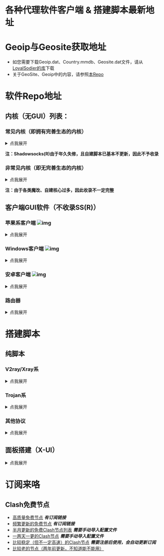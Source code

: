 # 各种代理软件客户端 & 搭建脚本最新地址

# Geoip与Geosite获取地址
- 如您需要下载Geoip.dat、Country.mmdb、Geosite.dat文件，请从[LoyalSodier的库](https://github.com/Loyalsoldier/v2ray-rules-dat)下载
- 关于GeoSite、Geoip中的内容，请参照[本Repo](https://github.com/v2fly/domain-list-community/tree/master/data)

# 软件Repo地址
## 内核（无GUI）列表：
### 常见内核（即拥有完善生态的内核）
<details><summary>点我展开</summary>
<p>
  
  - v2ray(来自v2fly.org)：https://github.com/v2fly/v2ray-core/releases
  - xray(来自XTLS)：https://github.com/XTLS/Xray-core/releases
  - trojan(又称trojan-gfw)：https://github.com/trojan-gfw/trojan/releases
  - trojan-go(来自pagef4ult)：https://github.com/p4gefau1t/trojan-go/releases
  - trojan-go(来自gfw-report)：https://github.com/gfw-report/trojan-go/releases
  - clash(Dreamacro原版)：https://github.com/Dreamacro/clash/releases/tag/premium
  - clash-meta(魔改版，支持vless、hysteria等新协议)：https://github.com/MetaCubeX/Clash.Meta/tree/Meta
  
</p>
</details>

**注：Shadowsocks(R)由于年久失修，且自建脚本已基本不更新，因此不予收录**

### 非常见内核（即无完善生态的内核）
<details><summary>点我展开</summary>
<p>
  
  - Sing-Box(类似v2ray且包含精准分流的代理工具)：https://github.com/SagerNet/sing-box
  - Hysteria(基于udp协议的暴力发包代理)：https://github.com/HyNetwork/hysteria/releases
  - Tuic(基于Quic + BBR的优秀代理)：https://github.com/EAimTY/tuic/releases
  - NaiveProxy(基于Chromium制作)：https://github.com/klzgrad/naiveproxy/releases
  - Mieru：https://github.com/enfein/mieru/releases
  - v2ray_simple(魔改v2ray)：https://github.com/e1732a364fed/v2ray_simple/releases
  
</p>
</details>

**注：由于各类魔改、自建核心过多，因此收录不一定完整**

## 客户端GUI软件（不收录SS(R)）

### 苹果系客户端 ![img](https://www.v2ray.com/resources/apple.svg)

<details><summary>点我展开</summary>
<p>

  - [Shadowrocket(仅限iOS系统，不支持intel Mac，一般定价：**2.99USD**)](https://itunes.apple.com/us/app/shadowrocket/id932747118?mt=8)
  - [QuantumultX(iOS/MacOS授权通用，支持Intel-Mac/M1-Mac，一般定价：**4.99USD**)](https://apps.apple.com/us/app/quantumult-x/id1443988620)
  - [Surge(iOS/MacOS授权分离，定价超高，一般不推荐)](https://www.nssurge.com/)
  - [Loon(iOS/MacOS授权通用)](https://apps.apple.com/us/app/loon/id1373567447)
  - [Stash(iOS可用，**2.99USD**)](https://apps.apple.com/us/app/stash-rule-based-proxy/id1596063349)
  - [ClashX（仅限Mac使用）](https://github.com/yichengchen/clashX)
  - [V2rayX（仅限Mac使用）](https://github.com/Cenmrev/V2RayX)
  - [Sing-box 托盘GUI](https://github.com/daodao97/SingBox/releases)

</p>
</details>

### Windows客户端 ![img](https://www.v2ray.com/resources/win.svg)

<details><summary>点我展开</summary>
<p>
  
  #### Clash系
  > - [Clash for Windows（软件较大，功能齐全）](https://github.com/Fndroid/clash_for_windows_pkg/releases/latest)
  > - [Clash for Windows汉化版](https://github.com/ender-zhao/Clash-for-Windows_Chinese/releases/latest)
  > - [Clash.Mini（使用Go语言编写的简洁版UI，集成了Meta内核）](https://github.com/Clash-Mini/Clash.Mini/releases/latest)
  > - [Clash Verge（需要EdgeRuntime2，轻量好用）](https://github.com/zzzgydi/clash-verge/releases)
  > - [ClashWarden（使用C++编写的小巧客户端）](https://github.com/dream7180/ClashWarden)
  > - [ClashN（V2rayN作者做的同界面客户端）](https://github.com/2dust/clashN)
  > - [ClashR Auto（基于CFW魔改，更适合小白使用）](https://github.com/ClashrAuto/Clashr-Auto-Desktop/releases/latest)
  > - [clash-for-flutter（使用谷歌Flutter框架编写）](https://github.com/mapleafgo/clash-for-flutter/releases/latest)
  > - [Clashy（桌面全平台）](https://github.com/SpongeNobody/Clashy)
  
  #### V2ray系
  > - [Nekoray（魔改Qv2Ray，增加hysteria等新协议支持）](https://matsuridayo.github.io/download/)
  > - [V2rayN（陈年老UI，胜在使用方便）](https://github.com/2dust/v2rayN)
  
  #### Sing-Box
  > - [Sing-box 托盘GUI](https://github.com/daodao97/SingBox/releases)
  
</p>
</details>

### 安卓客户端 ![img](https://www.v2ray.com/resources/android.svg)

<details><summary>点我展开</summary>
<p>
  
  #### V2ray系
  > - [SagerNet（兼容SSR、v2ray、clash配置）](https://github.com/SagerNet/SagerNet/releases)
  > - [Matsuri（魔改版Sagernet，与原版差距不大）](https://matsuridayo.github.io/download/)
  > - [V2rayNG](https://github.com/2dust/v2rayNG)
  
  #### Clash系
  > - [Clash for Android](https://github.com/Kr328/ClashForAndroid/releases/latest)
  > - [Clash Meta for Android](https://github.com/MetaCubeX/ClashMetaForAndroid/releases/tag/Prerelease-alpha)
  > - [Clash for Magisk（需ROOT）](https://github.com/kalasutra/Clash_For_Magisk)
  
  #### [Surfboard（兼容Surge4配置文件）](https://github.com/getsurfboard/surfboard/releases)
  
</p>
</details>

### 路由器

<details><summary>点我展开</summary>
<p>
  
  - [OpenClash（仅限OpenWRT）](https://github.com/vernesong/OpenClash)
  - [luci-aop-clash（仅限OpenWRT）](https://github.com/frainzy1477/luci-app-clash)
  - [Koolshare Clash（仅限Koolshare固件）](https://github.com/SukkaW/Koolshare-Clash)
  - [Nanopi-R2S-Openclash](https://github.com/soffchen/NanoPi-R2S)
  - [ShellClash](https://github.com/juewuy/ShellClash)

</p>
</details>

# 搭建脚本
## 纯脚本
### V2ray/Xray系

<details><summary>点我展开</summary>
<p>
  
  - [1024.day站长姥爷的一键脚本（可搭ss/v2ray+wss，需开443+8080端口，一键卸载方法暂时未知）](https://github.com/yeahwu/v2ray-wss)
  - [jackmoo1一键脚本（包含v2ray与trojan，可自定义端口，建议8443）](https://github.com/jackmoo1/xray)
  - [Wulabing一键脚本（涉及编译nginx，安装缓慢，需要开443）](https://github.com/wulabing/V2Ray_ws-tls_bash_onekey)
  - [甬哥备份233boy一键脚本（多协议、多方式、自定义端口，最强大的脚本）](https://gitlab.com/rwkgyg/v2ray)

</p>
</details>

### Trojan系

<details><summary>点我展开</summary>
<p>
  
  - [overplus脚本（无需域名，使用自签证书，需要绕过TLS认证，快）](https://github.com/xyanrch/overplus)
  - [Jhory一键脚本（需域名，支持trojan/trojan-go切换，卸载不干净）](https://github.com/Jrohy/trojan)
  
</p>
</details>

### 其他协议
<details><summary>点我展开</summary>
<p>
  
  - [Naive甬哥一键脚本（兼容他的其他脚本生成证书，需要域名）](https://gitlab.com/rwkgyg/naiveproxy-yg)
  - [Hysteria甬哥一键脚本（兼容他的其他脚本生成证书，但默认为自签证书）](https://gitlab.com/rwkgyg/hysteria-yg)
  - [Hi-Hysteria一键脚本（需要域名，小白不友好）](https://github.com/emptysuns/Hi_Hysteria)
  
</p>
</details>

## 面板搭建（X-UI）

<details><summary>点我展开</summary>
<p>
  
  - [原版X-UI（很久不更新了）](https://github.com/vaxilu/x-ui)
  - [甬哥魔改X-UI](https://gitlab.com/rwkgyg/x-ui-yg)
  - [另一魔改X-UI](https://github.com/FranzKafkaYu/x-ui)
  
</p>
</details>

# 订阅来咯
## Clash免费节点
- [高质量免费节点](https://github.com/alanbobs999/TopFreeProxies) ***有订阅链接***
- [频繁更新的免费节点](https://github.com/aiboboxx/clashfree) ***有订阅链接***
- [半月更新的免费Clash节点列表](https://github.com/FMYC2015/Clash) ***需要手动导入配置文件***
- [一两天一更的Clash节点](https://github.com/pojiezhiyuanjun/freev2) ***需要手动导入配置文件***
- [比较稳定（但不一定高速）的Clash节点](https://bulink.xyz/) ***需要注册后使用，会自动更新订阅***
- [比较老的节点（两年前更新，不知道能不能用）](https://github.com/ID-10086/freenode)
